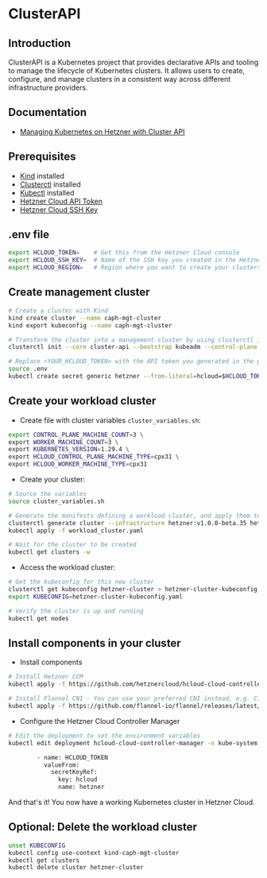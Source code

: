 # ClusterAPI

## Introduction

ClusterAPI is a Kubernetes project that provides declarative APIs and tooling to manage the lifecycle of Kubernetes clusters. It allows users to create, configure, and manage clusters in a consistent way across different infrastructure providers.

## Documentation

- [Managing Kubernetes on Hetzner with Cluster API](https://community.hetzner.com/tutorials/kubernetes-on-hetzner-with-cluster-api)

## Prerequisites
- [Kind](https://kind.sigs.k8s.io/docs/user/quick-start/) installed
- [Clusterctl](https://cluster-api.sigs.k8s.io/user/quick-start.html#install-clusterctl) installed
- [Kubectl](https://kubernetes.io/docs/tasks/tools/) installed
- [Hetzner Cloud API Token](https://docs.hetzner.cloud/#introduction)
- [Hetzner Cloud SSH Key](https://docs.hetzner.cloud/#introduction)

## .env file

```bash
export HCLOUD_TOKEN=    # Get this from the Hetzner Cloud console
export HCLOUD_SSH_KEY=  # Name of the SSH key you created in the Hetzner Cloud console
export HCLOUD_REGION=   # Region where you want to create your clusters (e.g., "fsn1", "nbg1", etc.)
```

## Create management cluster

```bash
# Create a cluster with Kind
kind create cluster --name caph-mgt-cluster
kind export kubeconfig --name caph-mgt-cluster

# Transform the cluster into a management cluster by using clusterctl init.
clusterctl init --core cluster-api --bootstrap kubeadm --control-plane kubeadm --infrastructure hetzner

# Replace <YOUR_HCLOUD_TOKEN> with the API token you generated in the previous step
source .env
kubectl create secret generic hetzner --from-literal=hcloud=$HCLOUD_TOKEN
```

## Create your workload cluster

- Create file with cluster variables `cluster_variables.sh`:
```bash
export CONTROL_PLANE_MACHINE_COUNT=3 \
export WORKER_MACHINE_COUNT=3 \
export KUBERNETES_VERSION=1.29.4 \
export HCLOUD_CONTROL_PLANE_MACHINE_TYPE=cpx31 \
export HCLOUD_WORKER_MACHINE_TYPE=cpx31
```

- Create your cluster:
```bash
# Source the variables
source cluster_variables.sh

# Generate the manifests defining a workload cluster, and apply them to the bootstrap cluster
clusterctl generate cluster --infrastructure hetzner:v1.0.0-beta.35 hetzner-cluster > workload_cluster.yaml
kubectl apply -f workload_cluster.yaml

# Wait for the cluster to be created
kubectl get clusters -w
```

- Access the workload cluster:
```bash
# Get the kubeconfig for this new cluster
clusterctl get kubeconfig hetzner-cluster > hetzner-cluster-kubeconfig.yaml
export KUBECONFIG=hetzner-cluster-kubeconfig.yaml

# Verify the cluster is up and running
kubectl get nodes
```

## Install components in your cluster

- Install components
```bash
# Install Hetzner CCM
kubectl apply -f https://github.com/hetznercloud/hcloud-cloud-controller-manager/releases/latest/download/ccm.yaml

# Install Flannel CNI - You can use your preferred CNI instead, e.g. Cilium
kubectl apply -f https://github.com/flannel-io/flannel/releases/latest/download/kube-flannel.yml
```

- Configure the Hetzner Cloud Controller Manager
```bash
# Edit the deployment to set the environment variables
kubectl edit deployment hcloud-cloud-controller-manager -n kube-system

        - name: HCLOUD_TOKEN
          valueFrom:
            secretKeyRef:
              key: hcloud
              name: hetzner
```

And that's it! You now have a working Kubernetes cluster in Hetzner Cloud.

## Optional: Delete the workload cluster
```bash
unset KUBECONFIG
kubectl config use-context kind-caph-mgt-cluster
kubectl get clusters
kubectl delete cluster hetzner-cluster
```

